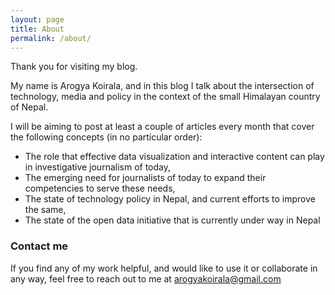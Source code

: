 ```yaml
---
layout: page
title: About
permalink: /about/
---
```




Thank you for visiting my blog.

My name is Arogya Koirala, and in this blog I talk about the intersection of technology, media and policy in the context of the small Himalayan country of Nepal.

I will be aiming to post at least a couple of articles every month that cover the following concepts (in no particular order):

- The role that effective data visualization and interactive content can play in investigative journalism of today,
- The emerging need for journalists of today to expand their competencies to serve these needs,
- The state of technology policy in Nepal, and current efforts to improve the same,
- The state of the open data initiative that is currently under way in Nepal

### Contact me

If you find any of my work helpful, and would like to use it or collaborate in any way, feel free to reach out to me at [arogyakoirala@gmail.com](mailto:arogyakoirala@gmail.com)

